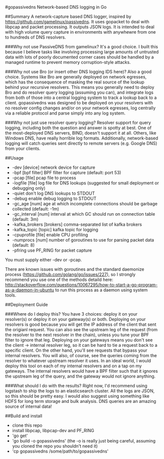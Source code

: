 
#gopassivedns
Network-based DNS logging in Go

##Summary
A network-capture based DNS logger, inspired by https://github.com/gamelinux/passivedns.  It uses gopacket to deal with libpcap and packet processing.  It outputs JSON logs.  It is intended to deal with high volume query capture in environments with anywhewre from one to hundreds of DNS resolvers.

###Why not use PassiveDNS from gamelinux?
It's a good choice.  I built this because I believe tasks like involving processing large amounts of untrusted data with lots of poorly documented corner cases should be handled by a managed runtime to prevent memory corruption-style attacks.

###Why not use Bro (or insert other DNS logging IDS here)?
Also a good choice.  Systems like Bro are generally deployed on network egresses, which has the consequence of masking the real source of the lookup behind your recursive resolvers.  This means you generally need to deploy Bro and do resolver query logging (assuming you can), and integrate logs from both of those into a central logging system to track a lookup back to a client.  gopassivedns was designed to be deployed on your resolvers with no resolver config changes and/or on your network egresses, log centrally via a reliable protocol and parse simply into any log system.  

###Why not just use resolver query logging?
Resolver support for query logging, including both the question and answer is spotty at best.  One of the most-deployed DNS servers, BIND, doesn't support it at all.  Others, like Windows DNS, have really horrible log formats.  Additionally, network-based logging will catch queries sent directly to remote servers (e.g. Google DNS) from your clients.

##Usage

   * -dev [device]              network device for capture
   * -bpf [bpf filter]          BPF filter for capture (default: port 53)
   * -pcap [file]               pcap file to process
   * -logfile [file]            log file for DNS lookups (suggested for small deployment or debugging only)
   * -quiet                     don't log DNS lookups to STDOUT
   * -debug                     enable debug logging to STDOUT
   * -gc_age [num]              age at which incomplete connections should be garbage collected (default: -1m)
   * -gc_interval [num]         interval at which GC should run on connection table (default: 3m)
   * -kafka_brokers [brokers]   comma-separated list of kafka brokers
   * -kafka_topic [topic]       kafka topic for logging
   * -cpuprofile [file]         enable CPU profiling
   * -numprocs [num]            number of goroutines to use for parsing packet data (default: 8)
   * -pfring                    use PF_RING for packet capture

You must supply either -dev or -pcap.  

There are known issues with goroutines and the standard daemonize process (https://github.com/golang/go/issues/227), so I strongly recommend you use one of the methods detaild here: http://stackoverflow.com/questions/10067295/how-to-start-a-go-program-as-a-daemon-in-ubuntu to run this process as a daemon using system tools.

##Deployment Guide

###Where do I deploy this?
You have 3 choices: deploy it on your resolver(s) or deploy it on your gateway(s) or both.  Deploying on your resolvers is good because you will get the IP address of the client that sent the origianl request.  You can also see the upstream leg of the request (from the resolver to the next resolver in the chain), unless you tune your BPF filter to ignore that leg.  Deploying on your gateways means you don't see the client -> internal resolver leg, so it can be hard to tie a request back to a specific client.  On the other hand, you'll see requests that bypass your internal resolvers.  You will also, of course, see the queries coming from the resolver to whatever upstream resolver it uses.  In an ideal world, I would deploy this tool on each of my internal resolvers and on a tap on my gateways.  The internal resolvers would have a BPF filter such that it ignores the upstream leg of the query, and the gateway would not ignore anything.

###What should I do with the results?
Right now, I'd recommend using logstash to ship the logs to an elasticsearch cluster.  All the logs are JSON, so this should be pretty easy.  I would also suggest using something like HDFS for long term storage and bulk analysis.  DNS queries are an amazing source of internal data!

##Build and install
   * clone this repo
   * install libpcap, libpcap-dev and PF_RING
   * 'go get'
   * 'go build -o gopassivedns'  (the -o is really just being careful, assuming you cloned the repo you shouldn't need it)
   * 'cp gopassivedns /some/path/to/gopassivedns'

